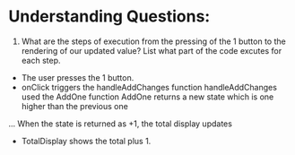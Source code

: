 # Understanding Questions:

1. What are the steps of execution from the pressing of the 1 button to the rendering of our updated value? List what part of the code excutes for each step.

- The user presses the 1 button.
- onClick triggers the handleAddChanges function
  handleAddChanges used the AddOne function
  AddOne returns a new state which is one higher than the previous one

...
When the state is returned as +1, the total display updates

- TotalDisplay shows the total plus 1.
